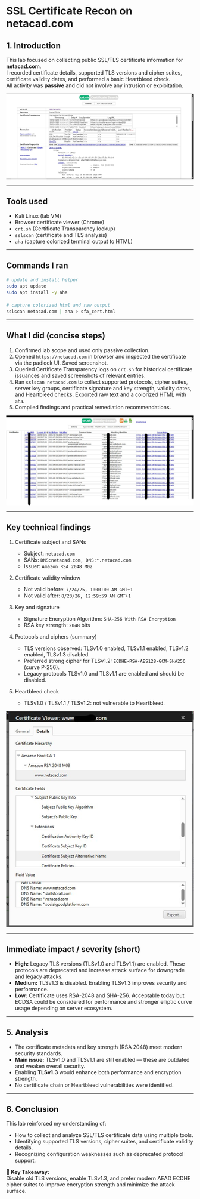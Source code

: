# SSL Certificate Recon on netacad.com


## 1. Introduction  
This lab focused on collecting public SSL/TLS certificate information for **netacad.com**.  
I recorded certificate details, supported TLS versions and cipher suites, certificate validity dates, and performed a basic Heartbleed check.  
All activity was **passive** and did not involve any intrusion or exploitation.

![image for crt.sh](https://github.com/Fabelt14/Pen-Testing-Journey/blob/main/Reconnaissance/Images/crt.shII.jpg)

---

## Tools used

* Kali Linux (lab VM)
* Browser certificate viewer (Chrome)
* `crt.sh` (Certificate Transparency lookup)
* `sslscan` (certificate and TLS analysis)
* `aha` (capture colorized terminal output to HTML)
---

## Commands I ran

```bash
# update and install helper
sudo apt update
sudo apt install -y aha

# capture colorized html and raw output
sslscan netacad.com | aha > sfa_cert.html

```


---

## What I did (concise steps)

1. Confirmed lab scope and used only passive collection.
2. Opened `https://netacad.com` in browser and inspected the certificate via the padlock UI. Saved screenshot.
3. Queried Certificate Transparency logs on `crt.sh` for historical certificate issuances and saved screenshots of relevant entries.
4. Ran `sslscan netacad.com` to collect supported protocols, cipher suites, server key groups, certificate signature and key strength, validity dates, and Heartbleed checks. Exported raw text and a colorized HTML with `aha`.
5. Compiled findings and practical remediation recommendations.

![image for crt.sh](https://github.com/Fabelt14/Pen-Testing-Journey/blob/main/Reconnaissance/Images/crt.sh.jpg)

---

## Key technical findings

1. Certificate subject and SANs

   * Subject: `netacad.com`
   * SANs: `DNS:netacad.com, DNS:*.netacad.com`
   * Issuer: `Amazon RSA 2048 M02`

2. Certificate validity window

   * Not valid before: `7/24/25, 1:00:00 AM GMT+1`
   * Not valid after:  `8/23/26, 12:59:59 AM GMT+1`

3. Key and signature

   * Signature Encryption Algorithm: `SHA-256 With RSA Encryption`
   * RSA key strength: `2048` bits

4. Protocols and ciphers (summary)

   * TLS versions observed: TLSv1.0 enabled, TLSv1.1 enabled, TLSv1.2 enabled, TLSv1.3 disabled.
   * Preferred strong cipher for TLSv1.2: `ECDHE-RSA-AES128-GCM-SHA256` (curve P-256).
   * Legacy protocols TLSv1.0 and TLSv1.1 are enabled and should be disabled.

5. Heartbleed check

   * TLSv1.0 / TLSv1.1 / TLSv1.2: not vulnerable to Heartbleed.
  
![image for certviewer](https://github.com/Fabelt14/Pen-Testing-Journey/blob/main/Reconnaissance/Images/cert%20viewer%20.jpg)


---

## Immediate impact / severity (short)

* **High:** Legacy TLS versions (TLSv1.0 and TLSv1.1) are enabled. These protocols are deprecated and increase attack surface for downgrade and legacy attacks.
* **Medium:** TLSv1.3 is disabled. Enabling TLSv1.3 improves security and performance.
* **Low:** Certificate uses RSA-2048 and SHA-256. Acceptable today but ECDSA could be considered for performance and stronger elliptic curve usage depending on server ecosystem.

---


## 5. Analysis  
- The certificate metadata and key strength (RSA 2048) meet modern security standards.  
- **Main issue:** TLSv1.0 and TLSv1.1 are still enabled — these are outdated and weaken overall security.  
- Enabling **TLSv1.3** would enhance both performance and encryption strength.  
- No certificate chain or Heartbleed vulnerabilities were identified.

---

## 6. Conclusion  
This lab reinforced my understanding of:  
- How to collect and analyze SSL/TLS certificate data using multiple tools.  
- Identifying supported TLS versions, cipher suites, and certificate validity details.  
- Recognizing configuration weaknesses such as deprecated protocol support.  

**📌 Key Takeaway:**  
Disable old TLS versions, enable TLSv1.3, and prefer modern AEAD ECDHE cipher suites to improve encryption strength and minimize the attack surface.
